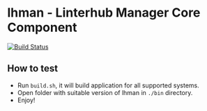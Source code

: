 lhman - Linterhub Manager Core Component
=====
[![Build Status](https://travis-ci.org/repometric/lhman.svg?branch=master)](https://travis-ci.org/repometric/lhman)

## How to test
* Run `build.sh`, it will build application for all supported systems.
* Open folder with suitable version of lhman in `./bin` directory.
* Enjoy!
